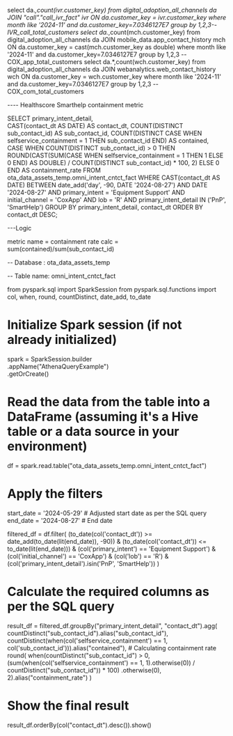 select da.*,count(ivr.customer_key) from digital_adoption_all_channels da JOIN "call"."call_ivr_fact" ivr
    ON da.customer_key = ivr.customer_key where month like '2024-11' and da.customer_key=7.0346127E7 
    group by 1,2,3--IVR_call_total_customers
select da.*,count(mch.customer_key) from digital_adoption_all_channels da JOIN mobile_data.app_contact_history mch
    ON da.customer_key = cast(mch.customer_key as double) where month like '2024-11' and da.customer_key=7.0346127E7 
    group by 1,2,3 --COX_app_total_customers
select da.*,count(wch.customer_key) from digital_adoption_all_channels da JOIN webanalytics.web_contact_history wch
    ON da.customer_key = wch.customer_key where month like '2024-11' and da.customer_key=7.0346127E7 
    group by 1,2,3 --COX_com_total_customers





---- Healthscore Smarthelp containment metric 

SELECT 
    primary_intent_detail,  
    CAST(contact_dt AS DATE) AS contact_dt, 
    COUNT(DISTINCT sub_contact_id) AS sub_contact_id, 
    COUNT(DISTINCT CASE WHEN selfservice_containment = 1 THEN sub_contact_id END) AS contained, 
    CASE 
        WHEN COUNT(DISTINCT sub_contact_id) > 0 THEN
            ROUND(CAST(SUM(CASE WHEN selfservice_containment = 1 THEN 1 ELSE 0 END) AS DOUBLE) 
            / COUNT(DISTINCT sub_contact_id) * 100, 2)
        ELSE
            0
    END AS containment_rate
FROM 
    ota_data_assets_temp.omni_intent_cntct_fact 
WHERE 
    CAST(contact_dt AS DATE) BETWEEN date_add('day', -90, DATE '2024-08-27') AND DATE '2024-08-27' 
    AND primary_intent = 'Equipment Support'
    AND initial_channel = 'CoxApp'
    AND lob = 'R'
    AND primary_intent_detail IN ('PnP', 'SmartHelp')
GROUP BY 
    primary_intent_detail, contact_dt
ORDER BY 
    contact_dt DESC;


---Logic

metric name = containment rate
calc = sum(contained)/sum(sub_contact_id)


-- Database : ota_data_assets_temp

-- Table name: omni_intent_cntct_fact

























from pyspark.sql import SparkSession
from pyspark.sql.functions import col, when, round, countDistinct, date_add, to_date

# Initialize Spark session (if not already initialized)
spark = SparkSession.builder \
    .appName("AthenaQueryExample") \
    .getOrCreate()

# Read the data from the table into a DataFrame (assuming it's a Hive table or a data source in your environment)
df = spark.read.table("ota_data_assets_temp.omni_intent_cntct_fact")

# Apply the filters
start_date = '2024-05-29'  # Adjusted start date as per the SQL query
end_date = '2024-08-27'  # End date

filtered_df = df.filter(
    (to_date(col('contact_dt')) >= date_add(to_date(lit(end_date)), -90)) & 
    (to_date(col('contact_dt')) <= to_date(lit(end_date))) &
    (col('primary_intent') == 'Equipment Support') &
    (col('initial_channel') == 'CoxApp') &
    (col('lob') == 'R') &
    (col('primary_intent_detail').isin('PnP', 'SmartHelp'))
)

# Calculate the required columns as per the SQL query
result_df = filtered_df.groupBy("primary_intent_detail", "contact_dt").agg(
    countDistinct("sub_contact_id").alias("sub_contact_id"),
    countDistinct(when(col('selfservice_containment') == 1, col('sub_contact_id'))).alias("contained"),
    # Calculating containment rate
    round(
        when(countDistinct("sub_contact_id") > 0,
             (sum(when(col('selfservice_containment') == 1, 1).otherwise(0)) / countDistinct("sub_contact_id")) * 100)
        .otherwise(0), 2).alias("containment_rate")
)

# Show the final result
result_df.orderBy(col("contact_dt").desc()).show()

